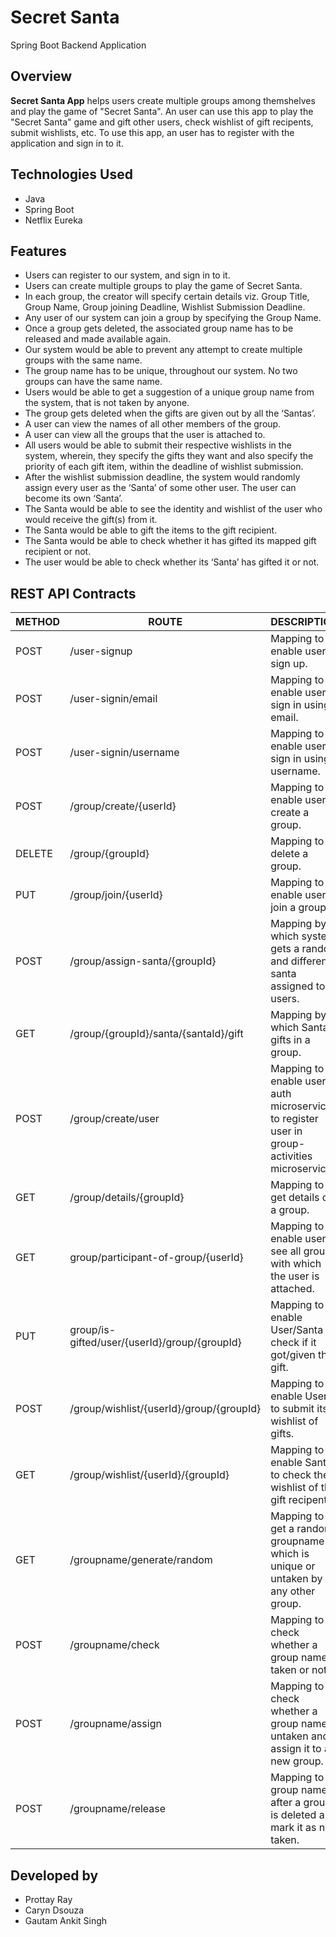 # Secret Santa

Spring Boot Backend Application


## Overview


**Secret Santa App** helps users create multiple groups among themshelves and play the game of "Secret Santa". An user can use this app to play the "Secret Santa" game and gift other users, check wishlist of gift recipents, submit wishlists, etc. To use this app, an user has to register with the application and sign in to it.


## Technologies Used


* Java 
* Spring Boot
* Netflix Eureka


## Features


* Users can register to our system, and sign in to it.
* Users can create multiple groups to play the game of Secret Santa.
* In each group, the creator will specify certain details viz. Group Title, Group Name, Group joining Deadline, Wishlist Submission Deadline.
* Any user of our system can join a group by specifying the Group Name.
* Once a group gets deleted, the associated group name has to be released and made available again.
* Our system would be able to prevent any attempt to create multiple groups with the same name.
* The group name has to be unique, throughout our system. No two groups can have the same name.
* Users would be able to get a suggestion of a unique group name from the system, that is not taken by anyone.
* The group gets deleted when the gifts are given out by all the ‘Santas’.
* A user can view the names of all other members of the group.
* A user can view all the groups that the user is attached to.
* All users would be able to submit their respective wishlists in the system, wherein, they specify the gifts they want and also specify the priority of each gift item, within the deadline of wishlist submission.
* After the wishlist submission deadline, the system would randomly assign every user as the ‘Santa’ of some other user. The user can become its own ‘Santa’.
* The Santa would be able to see the identity and wishlist of the user who would receive the gift(s) from it.
* The Santa would be able to gift the items to the gift recipient.
* The Santa would be able to check whether it has gifted its mapped gift recipient or not.
* The user would be able to check whether its ‘Santa’ has gifted it or not.


## REST API Contracts

METHOD | ROUTE | DESCRIPTION 
------------|-----|------------
POST | /user-signup | Mapping to enable user to sign up.
POST | /user-signin/email | Mapping to enable user to sign in using email.
POST | /user-signin/username | Mapping to enable user to sign in using username.
POST | /group/create/{userId} | Mapping to enable user to create a group.
DELETE | /group/{groupId} | Mapping to delete a group.
PUT | /group/join/{userId} | Mapping to enable user to join a group.
POST | /group/assign-santa/{groupId} | Mapping by which system gets a random and different santa assigned to all users.
GET | /group/{groupId}/santa/{santaId}/gift | Mapping by which Santa gifts in a group.
POST | /group/create/user | Mapping to enable user-auth microservice to register user in group-activities microservice.
GET | /group/details/{groupId} | Mapping to get details of a group.
GET | group/participant-of-group/{userId} | Mapping to enable user to see all groups with which the user is attached.
PUT | group/is-gifted/user/{userId}/group/{groupId} | Mapping to enable User/Santa to check if it got/given the gift.
POST | /group/wishlist/{userId}/group/{groupId} | Mapping to enable User to submit its wishlist of gifts.
GET | /group/wishlist/{userId}/{groupId} | Mapping to enable Santa to check the wishlist of the gift recipent.
GET | /groupname/generate/random | Mapping to get a random groupname which is unique or untaken by any other group.
POST | /groupname/check | Mapping to check whether a group name is taken or not.
POST | /groupname/assign | Mapping to check whether a group name is untaken and assign it to a new group.
POST | /groupname/release | Mapping to a group name after a group is deleted and mark it as not taken.


## Developed by


* Prottay Ray
* Caryn Dsouza
* Gautam Ankit Singh
